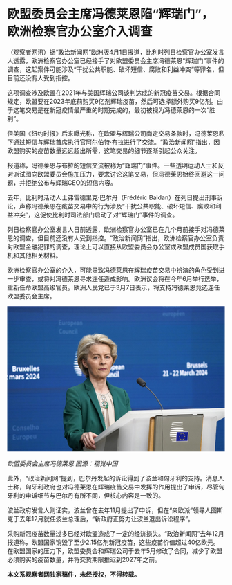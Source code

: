 # 欧盟委员会主席冯德莱恩陷“辉瑞门”，欧洲检察官办公室介入调查

（观察者网讯）据“政治新闻网”欧洲版4月1日报道，比利时列日检察官办公室发言人透露，欧洲检察官办公室已经接手了对欧盟委员会主席冯德莱恩“辉瑞门”事件的调查，这起案件可能涉及“干扰公共职能、破坏短信、腐败和利益冲突”等罪名，但目前还没有人受到指控。

这项调查涉及欧盟在2021年与美国辉瑞公司谈判达成的新冠疫苗交易。根据合同规定，欧盟要在2023年底前购买9亿剂辉瑞疫苗，然后可选择额外购买9亿剂。由于这笔交易是在新冠疫情最严重的时期完成的，最初被视为冯德莱恩的一次“胜利”。

但美国《纽约时报》后来曝光称，在欧盟与辉瑞公司商定交易条款时，冯德莱恩私下通过短信与辉瑞首席执行官阿尔伯特·布拉进行了交流。“政治新闻网”指出，因欧盟购买的疫苗数量远远超出所需，这笔交易的细节逐渐引起公众关注。

报道称，冯德莱恩与布拉的短信交流被称为“辉瑞门”事件。一些透明运动人士和反对派试图向欧盟委员会施加压力，要求讨论这笔交易，但冯德莱恩始终回避这一问题，并拒绝公布与辉瑞CEO的短信内容。

去年，比利时活动人士弗雷德里克·巴尔丹（Frédéric
Baldan）在列日提出刑事诉讼，声称冯德莱恩在疫苗交易中的行为涉及“干扰公共职能、破坏短信、腐败和利益冲突”，这促使比利时司法部门启动了对“辉瑞门”事件的调查。

列日检察官办公室发言人日前透露，欧洲检察官办公室已在几个月前接手对冯德莱恩的调查，但目前还没有人受到指控。“政治新闻网”指出，欧洲检察官办公室负责对欧盟金融犯罪的调查，理论上可以直接从欧盟委员会办公室或欧盟成员国获取手机和其他相关材料。

欧洲检察官办公室的介入，可能导致冯德莱恩在辉瑞疫苗交易中扮演的角色受到进一步审查，或将对冯德莱恩寻求连任造成影响。欧洲议会将在今年6月举行选举，重新任命欧盟高级官员。欧洲人民党已于3月7日表示，将支持冯德莱恩竞选连任欧盟委员会主席。

![4c7097fe9fb34c0ccf8cc7e486ffeceb.jpg](https://raw.githubusercontent.com/qqhsx/qqnews_image/main/2024/04/02/欧盟委员会主席冯德莱恩陷“辉瑞门”，欧洲检察官办公室介入调查/4c7097fe9fb34c0ccf8cc7e486ffeceb.jpg)

_欧盟委员会主席冯德莱恩 图源：视觉中国_

此外，“政治新闻网”提到，巴尔丹发起的诉讼得到了波兰和匈牙利的支持。消息人士称，匈牙利政府也对冯德莱恩在辉瑞疫苗交易中发挥的作用提出了申诉，尽管匈牙利的申诉细节与巴尔丹有所不同，但核心内容是一致的。

波兰政府发言人则证实，波兰曾在去年11月提出了申诉，但在“亲欧派”领导人图斯克于去年12月就任波兰总理后，“新政府正努力让波兰退出诉讼程序”。

采购新冠疫苗数量过多已经对欧盟造成了一定的经济损失。“政治新闻网”去年12月报道称，欧盟国家销毁了至少2.15亿剂新冠疫苗，这些疫苗价值超过40亿欧元。在欧盟国家的压力下，欧盟委员会和辉瑞公司于去年5月修改了合同，减少了欧盟必须购买的疫苗数量，并将交货期限推迟到2027年之前。

**本文系观察者网独家稿件，未经授权，不得转载。**


